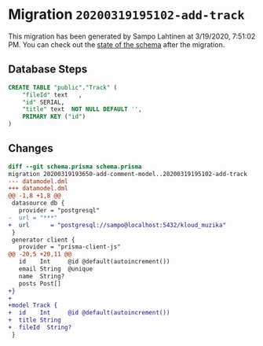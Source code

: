 # Migration `20200319195102-add-track`

This migration has been generated by Sampo Lahtinen at 3/19/2020, 7:51:02 PM.
You can check out the [state of the schema](./schema.prisma) after the migration.

## Database Steps

```sql
CREATE TABLE "public"."Track" (
    "fileId" text   ,
    "id" SERIAL,
    "title" text  NOT NULL DEFAULT '',
    PRIMARY KEY ("id")
) 
```

## Changes

```diff
diff --git schema.prisma schema.prisma
migration 20200319193650-add-comment-model..20200319195102-add-track
--- datamodel.dml
+++ datamodel.dml
@@ -1,8 +1,8 @@
 datasource db {
   provider = "postgresql"
-  url = "***"
+  url      = "postgresql://sampo@localhost:5432/kloud_muzika"
 }
 generator client {
   provider = "prisma-client-js"
@@ -20,5 +20,11 @@
   id    Int     @id @default(autoincrement())
   email String  @unique
   name  String?
   posts Post[]
+}
+
+model Track {
+  id    Int     @id @default(autoincrement())
+  title String
+  fileId  String?
 }
```


